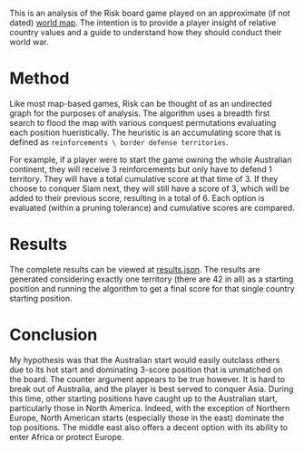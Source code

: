 This is an analysis of the Risk board game played on an approximate (if not dated) [world map](https://i.pinimg.com/564x/ae/44/2d/ae442d7e848ad1bce549d2f21ee73f9c.jpg). The intention is to provide a player insight of relative country values and a guide to understand how they should conduct their world war.

# Method
Like most map-based games, Risk can be thought of as an undirected graph for the purposes of analysis. The algorithm uses a breadth first search to flood the map with various conquest permutations evaluating each position hueristically. The heuristic is an accumulating score that is defined as `reinforcements \ border defense territories`. 

For example, if a player were to start the game owning the whole Australian continent, they will receive 3 reinforcements but only have to defend 1 territory. They will have a total cumulative score at that time of 3. If they choose to conquer Siam next, they will still have a score of 3, which will be added to their previous score, resulting in a total of 6. Each option is evaluated (within a pruning tolerance) and cumulative scores are compared.

# Results
The complete results can be viewed at [results.json](results.json). The results are generated considering exactly one territory (there are 42 in all) as a starting position and running the algorithm to get a final score for that single country starting position.

# Conclusion
My hypothesis was that the Australian start would easily outclass others due to its hot start and dominating 3-score position that is unmatched on the board. The counter argument appears to be true however. It is hard to break out of Australia, and the player is best served to conquer Asia. During this time, other starting positions have caught up to the Australian start, particularly those in North America. Indeed, with the exception of Northern Europe, North American starts (especially those in the east) dominate the top positions. The middle east also offers a decent option with its ability to enter Africa or protect Europe.